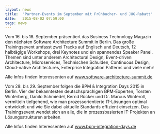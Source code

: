 ```yaml
---
layout: news
title:  "Partner-Events im September mit Frühbucher- und JUG-Rabatt"
date:   2015-08-02 07:59:00
tags: news
---
```


Vom 16. bis 18. September präsentiert das Business Technology Magazin den nächsten Software Architecture Summit in Berlin. Das große Trainingsevent umfasst zwei Tracks auf Englisch und Deutsch, 12 halbtägige Workshops, drei Keynotes und ein spannendes Speaker Panel. Themen sind unter anderem Architectural Design, Event-driven Architecture, Microservices, Technischen Schulden, Continuous Design, Cloud-native Architectures, Enterprise Integration Patterns und viele mehr!

Alle Infos finden Interessenten auf www.software-architecture-summit.de

Vom 28. bis 29. September folgen die BPM & Integration Days 2015 in Berlin. Vier der bekanntesten deutschsprachigen BPM-Experten, Torsten Winterberg, Danilo Schmiedel, Bernd Rücker und Dr. Marcus Winteroll, vermitteln tiefgehend, wie man prozessorientierte IT-Lösungen optimal entwickelt und wie Sie dabei aktuelle Standards effizient einsetzen. Das Trainingsevent wendet sich an alle, die in prozessbasierten IT-Projekten an Lösungsstrukturen arbeiten.

Alle Infos finden Interessenten auf www.bpm-integration-days.de